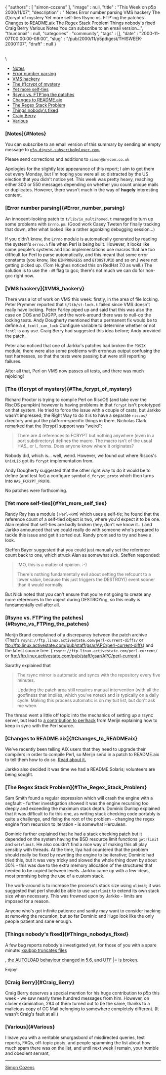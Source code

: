 {
   "authors" : [
      "simon-cozens"
   ],
   "image" : null,
   "title" : "This Week on p5p 2000/11/07",
   "description" : " Notes Error number parsing VMS hackery The (f)crypt of mystery Yet more self-ties Rsync vs. FTP'ing the patches Changes to README.aix The Regex Stack Problem Things nobody's fixed Craig Berry Various Notes You can subscribe to an email version...",
   "thumbnail" : null,
   "categories" : "community",
   "tags" : [],
   "date" : "2000-11-07T00:00:00-08:00",
   "slug" : "/pub/2000/11/p5pdigest/THISWEEK-20001107",
   "draft" : null
}





\
\

-   [Notes](#Notes)
-   [Error number parsing](#Error_number_parsing)
-   [VMS hackery](#VMS_hackery)
-   [The (f)crypt of mystery](#The_fcrypt_of_mystery)
-   [Yet more self-ties](#Yet_more_self_ties)
-   [Rsync vs. FTP'ing the patches](#Rsync_vs_FTPing_the_patches)
-   [Changes to README.aix](#Changes_to_READMEaix)
-   [The Regex Stack Problem](#The_Regex_Stack_Problem)
-   [Things nobody's fixed](#Things_nobodys_fixed)
-   [Craig Berry](#Craig_Berry)
-   [Various](#Various)

### [Notes]{#Notes}

You can subscribe to an email version of this summary by sending an
empty message to
[`p5p-digest-subscribe@plover.com`.](mailto:p5p-digest-subscribe@plover.com)

Please send corrections and additions to `simon@brecon.co.uk`

Apologies for the slightly late appearance of this report; I aim to get
them out every Monday, but I'm hoping you were all so distracted by the
US election that you didn't notice yet. This week was pretty heavy,
reaching either 300 or 550 messages depending on whether you count
unique mails or duplicates. However, there wasn't much in the way of
**hugely** interesting content.

### [Error number parsing]{#Error_number_parsing}

An innocent-looking patch to `t/lib/io_multihomed.t` managed to turn up
some problems with `Errno.pm`. (Good work Casey Tweten for finally
tracking that down, after what looked like a rather agonizing debugging
session...)

If you didn't know, the `Errno` module is automatically generated by
reading the system's `errno.h` file when Perl is being built. However,
it looks like some people's systems and libc implementations use macros
that are too difficult for Perl to parse automatically, and this meant
that some error constants (you know, like `EINPROGRESS` and `ETOOSTUPID`
and so on.) were not getting picked up. (Tom Hughes noticed this on
RedHat 7.0 as well.) The solution is to use the `-dM` flag to gcc;
there's not much we can do for non-gcc right now.

### [VMS hackery]{#VMS_hackery}

There was a lot of work on VMS this week: firstly, in the area of file
locking. Peter Prymmer reported that `t/lib/st-lock.t` failed since VMS
doesn't really have locking. Peter Farley piped up and said that this
was also the case on DOS and DJGPP, and the work-around there was to
null-op the locking tests. Andy Dougherty mentioned that a permanent fix
would be to define a `d_fcntl_can_lock` Configure variable to determine
whether or not `fcntl` is any use. Craig Berry had suggested this idea
before; Andy provided the patch.

Peter also noticed that one of Jarkko's patches had broken the `POSIX`
module; there were also some problems with erronous output confusing the
test harnesses, so that the tests were passing but were still reporting
failures.

After all that, Perl on VMS now passes all tests, and there was much
rejoicing!

### [The (f)crypt of mystery]{#The_fcrypt_of_mystery}

Richard Proctor is trying to compile Perl on RiscOS (and take over the
RiscOS pumpkin) however is having problems in that `fcrypt` isn't
prototyped on that system. He tried to force the issue with a couple of
casts, but Jarkko wasn't impressed; the Right Way to do it is to have a
separate `riscos/` directory and put the platform-specific things in
there. Nicholas Clark remarked that the \[fcrypt\] support was "weird":

> There are 4 references to FCRYPT but nothing anywhere (even in a port
> subdirectory) defines the macro. The macro isn't of the usual HAS\_ or
> I\_ forms. Does anyone know where it originates?

Nobody did, which is... well, weird. However, we found out where
Riscos's `UnixLib` got its `fcrypt` implementation from.

Andy Dougherty suggested that the other right way to do it would be to
define (and test for) a configure symbol `d_fcrypt_proto` which then
turns into `HAS_FCRYPT_PROTO`.

No patches were forthcoming.

### [Yet more self-ties]{#Yet_more_self_ties}

Randy Ray has a module ( `Perl-RPM`) which uses a self-tie; he found
that the reference count of a self-tied object is two, where you'd
expect it to be one. Alan replied that self-ties are badly broken (hey,
don't we know it...) and Jarkko announced that we could really do with
someone who's prepared to tackle this issue and get it sorted out. Randy
promised to try and have a look.

Steffen Bayer suggested that you could just manually set the reference
count back to one, which struck Alan as somewhat sick. Steffen
responded:

> IMO, this is a matter of opinion. :-)
>
> There's nothing fundamentally evil about setting the refcount to a
> lower value, because this just triggers the DESTROY() event sooner
> than it would normally.

But Nick noted that you can't ensure that you're not going to create any
more references to the object during DESTROYing, so this really is
fundamentally evil after all.

### [Rsync vs. FTP'ing the patches]{#Rsync_vs_FTPing_the_patches}

Merijn Brand complained of a discrepancy between the patch archive
(That's `rsync://ftp.linux.activestate.com/perl-current-diffs/` or
<ftp://ftp.linux.activestate.com/pub/staff/gsar/APC/perl-current-diffs>)
and the latest source tree. (
`rsync://ftp.linux.activestate.com/perl-current/` or
<ftp://ftp.linux.activestate.com/pub/staff/gsar/APC/perl-current>.)

Sarathy explained that

> The rsync mirror is automatic and syncs with the repository every five
> minutes.
>
> Updating the patch area still requires manual intervention (with all
> the goofiness that implies, which you've noted) and is typically on a
> daily cycle. Making this process automatic is on my tuit list, but
> don't ask me when.

The thread went a little off topic into the mechanics of setting up a
rsync server, but lead to [a contribution to
perlhack](http://www.xray.mpe.mpg.de/mailing-lists/perl5-porters/2000-11/msg00073.html)
from Merijn explaining how to keep in sync with the Perl source.

### [Changes to README.aix]{#Changes_to_READMEaix}

We've recently been telling AIX users that they need to upgrade their
compilers in order to compile Perl, so Merijn send in a patch to
README.aix to tell them how to do so. [Read about
it.](http://www.xray.mpe.mpg.de/mailing-lists/perl5-porters/2000-11/msg00152.html)

Jarkko also decided it was time we had a README.Solaris; volunteers are
being sought.

### [The Regex Stack Problem]{#The_Regex_Stack_Problem}

Sam Smith found a regular expression which will crash the engine with a
segfault - further investigation showed it was the engine recursing too
deeply and exceeding the maximum stack depth. Dominic Dunlop explained
that it was difficult to fix this one, as writing stack checking code
portably is quite a challenge, and fixing the root of the problem -
changing the regex engine from recursion to iteration - is somewhat
Herculean.

Dominic further explained that he had a stack checking patch but it
depended on the system having the BSD resource limit functions
`getrlimit` and `setrlimit`. He also couldn't find a nice way of making
this all play sensibly with threads. At the time, Ilya had countered
that the problem should really be fixed by rewriting the engine to be
iterative; Dominic had tried this, but it was very tricky and slowed the
whole thing down by about 30% - this was due to the extra memory
allocation of the structures that needed to be copied between levels.
Jarkko came up with a few ideas, most promising being the use of a
custom stack.

The work-around is to increase the process's stack size using `ulimit`;
it was suggested that perl should be able to use `setrlimit` to extend
its own stack size when necessary. This was frowned upon by Jarkko -
limits are imposed for a reason.

Anyone who's got infinite patience and sanity may want to consider
hacking at removing the recursion, but so far Dominic and Hugo look like
the only people patient and sane enough.

### [Things nobody's fixed]{#Things_nobodys_fixed}

A few bug reports nobody's investigated yet, for those of you with a
spare minute: [xsubpp truncates
files](http://www.xray.mpe.mpg.de/mailing-lists/perl5-porters/2000-11/msg00043.html)

, [the AUTOLOAD behaviour changed in
5.6](http://www.xray.mpe.mpg.de/mailing-lists/perl5-porters/2000-11/msg00060.html),
and [UTF |= is
broken](http://www.xray.mpe.mpg.de/mailing-lists/perl5-porters/2000-11/msg00221.html).

Enjoy!

### [Craig Berry]{#Craig_Berry}

Craig Berry deserves a special mention for his huge contribution to p5p
this week - we saw nearly three hundred messages from him. However, on
closer examination, 284 of them turned out to be the same, thanks to a
malicious copy of CC Mail belonging to somewhere completely different.
(It wasn't Craig's fault at all.)

### [Various]{#Various}

I leave you with a veritable smorgasbord of misdirected queries, test
reports, FAQs, off-topic posts, and people spamming the list about how
much spam there was on the list, and until next week I remain, your
humble and obedient servant,

------------------------------------------------------------------------

[Simon Cozens](mailto:simon@brecon.co.uk)


